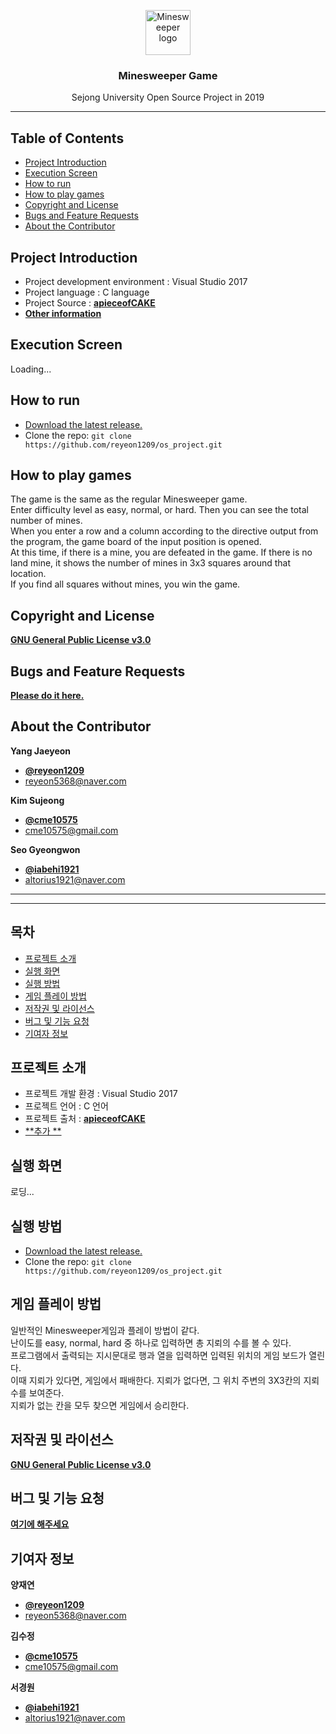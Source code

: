 <p align="center">
  <a href="https://github.com/reyeon1209/os_project/">
    <img src="https://user-images.githubusercontent.com/46713032/58324676-7ff26e80-7e62-11e9-8278-63a8ea262ebb.png" alt="Minesweeper logo" width="72" height="72">
  </a>
</p>

<h3 align="center">Minesweeper Game</h3>

<p align="center">
  Sejong University Open Source Project in 2019
</p>
   
    
* * *


## Table of Contents

- [Project Introduction](#Project-Introduction)
- [Execution Screen](#Execution-Screen)
- [How to run](#How-to-run)
- [How to play games](#How-to-play-games)
- [Copyright and License](#Copyright-and-License)
- [Bugs and Feature Requests](#Bugs-and-Feature-Requests)
- [About the Contributor](#About-the-Contributor)

   
## Project Introduction

- Project development environment : Visual Studio 2017   
- Project language : C language   
- Project Source : [**apieceofCAKE**](https://github.com/apieceofCAKE/minesweeper_game)   
- [**Other information**](https://github.com/reyeon1209/os_project/wiki)    

   
## Execution Screen
Loading...


## How to run

- [Download the latest release.](https://github.com/reyeon1209/os_project/archive/master.zip)
- Clone the repo: `git clone https://github.com/reyeon1209/os_project.git`


## How to play games

The game is the same as the regular Minesweeper game.   
Enter difficulty level as easy, normal, or hard. Then you can see the total number of mines.   
When you enter a row and a column according to the directive output from the program, the game board of the input position is opened.   
At this time, if there is a mine, you are defeated in the game. If there is no land mine, it shows the number of mines in 3x3 squares 
around that location.   
If you find all squares without mines, you win the game.   


## Copyright and License

[**GNU General Public License v3.0**](https://github.com/reyeon1209/os_project/blob/master/LICENSE)


## Bugs and Feature Requests

[**Please do it here.**](https://github.com/reyeon1209/os_project/issues)
   
   
## About the Contributor
**Yang Jaeyeon**

- [**@reyeon1209**](https://github.com/reyeon1209)   
- <reyeon5368@naver.com>   

**Kim Sujeong**
- [**@cme10575**](https://github.com/cme10575)   
- <cme10575@gmail.com>   

**Seo Gyeongwon**
- [**@iabehi1921**](https://github.com/iabehi1921)   
- <altorius1921@naver.com>    


* * *

* * *


## 목차

- [프로젝트 소개](#프로젝트-소개)
- [실행 화면](#실행-화면)
- [실행 방법](#실행-방법)
- [게임 플레이 방법](#게임-플레이-방법)
- [저작권 및 라이선스](#저작권-및-라이선스)
- [버그 및 기능 요청](#버그-및-기능-)
- [기여자 정보](#컨트리뷰터-정보)


## 프로젝트 소개

- 프로젝트 개발 환경 : Visual Studio 2017   
- 프로젝트 언어 : C 언어   
- 프로젝트 출처 : [**apieceofCAKE**](https://github.com/apieceofCAKE/minesweeper_game)   
- [**추가 **](https://github.com/reyeon1209/os_project/wiki)    


## 실행 화면
로딩...


## 실행 방법

- [Download the latest release.](https://github.com/reyeon1209/os_project/archive/master.zip)
- Clone the repo: `git clone https://github.com/reyeon1209/os_project.git`


## 게임 플레이 방법

일반적인 Minesweeper게임과 플레이 방법이 같다.   
난이도를 easy, normal, hard 중 하나로 입력하면 총 지뢰의 수를 볼 수 있다.   
프로그램에서 출력되는 지시문대로 행과 열을 입력하면 입력된 위치의 게임 보드가 열린다.   
이때 지뢰가 있다면, 게임에서 패배한다. 지뢰가 없다면, 그 위치 주변의 3X3칸의 지뢰 수를 보여준다.   
지뢰가 없는 칸을 모두 찾으면 게임에서 승리한다.   


## 저작권 및 라이선스

[**GNU General Public License v3.0**](https://github.com/reyeon1209/os_project/blob/master/LICENSE)


## 버그 및 기능 요청

[**여기에 해주세요**](https://github.com/reyeon1209/os_project/issues)


## 기여자 정보

**양재연**

- [**@reyeon1209**](https://github.com/reyeon1209)   
- <reyeon5368@naver.com>   

**김수정**
- [**@cme10575**](https://github.com/cme10575)   
- <cme10575@gmail.com>   

**서경원**
- [**@iabehi1921**](https://github.com/iabehi1921)   
- <altorius1921@naver.com>    

